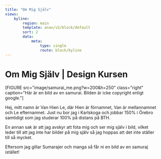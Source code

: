 ```yaml
---
title: "Om Mig Själv"
views:
    byline:
        region: main
        template: anax/v2/block/default
        sort: 2
        data:
            meta: 
                type: single
                route: block/byline
---
```

Om Mig Själv | Design Kursen
=========================

[FIGURE src="image/samurai_me.png?w=200&h=250" class="right" caption="Här är en bild av en samurai. Bilden är icke copyright enligt google."]

<div class="main-content-text">
<p>Hej, mitt namn är Van Hien Le, där Hien är förnamnet, Van är mellannamnet och Le   efternamnet. Just nu bor jag i Karlskoga och jobbar 150% i Örebro samtidigt som jag studerar 100% på distans på BTH.</p>

<p>En annan sak är att jag avskyr att fota mig och ser mig själv i bild, vilket  leder till att jag inte har bilder på mig själv så jag hoppas att det inte ställer till så mycket.</p>

<p>Eftersom jag gillar Sumarajer och manga så får ni en bild av en samuraj istället!</p>
</div>

